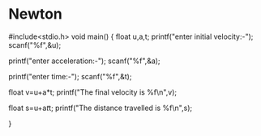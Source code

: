 # Newton
#include<stdio.h>
void main()
{
float u,a,t;
printf("enter initial velocity:-");
scanf("%f",&u);

printf("enter acceleration:-");
scanf("%f",&a);

printf("enter time:-");
scanf("%f",&t);

float v=u+a*t;
printf("The final velocity is %f\n",v);

float s=u+a*t*t;
printf("The distance travelled is %f\n",s);

}









